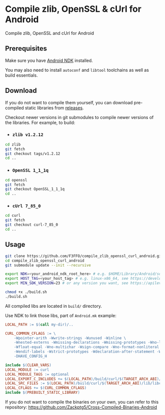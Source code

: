 # Compile zlib, OpenSSL & cUrl for Android

Compile zlib, OpenSSL and cUrl for Android

## Prerequisites

Make sure you have [Android NDK](https://developer.android.com/studio/projects/install-ndk) installed.

You may also need to install `autoconf` and `libtool` toolchains as well as build essentials.

## Download

If you do not want to compile them yourself, you can download pre-compiled static libraries from [releases](https://github.com/F3FFO/compile_curl_openssl_android/releases).

Checkout newer versions in git submodules to compile newer versions of the libraries.
For example, to build:

- ### `zlib v1.2.12`

```bash
cd zlib
git fetch
git checkout tags/v1.2.12
cd ..
```

- ### `OpenSSL 1_1_1q`

```bash
cd openssl
git fetch
git checkout OpenSSL_1_1_1q
cd ..
```

- ### `cUrl 7_85_0`

```bash
cd curl
git fetch
git checkout curl-7_85_0
cd ..
```

## Usage

```bash
git clone https://github.com/F3FFO/compile_zlib_openssl_curl_android.git
cd compile_zlib_openssl_curl_android
git submodule update --init --recursive

export NDK=<your_android_ndk_root_here> # e.g. $HOME/Library/Android/sdk/ndk/25.1.8937393
export HOST_TAG=<your_host_tag> # e.g. linux-x86_64, see https://developer.android.com/ndk/guides/other_build_systems#overview
export MIN_SDK_VERSION=23 # or any version you want, see https://apilevels.com/

chmod +x ./build.sh
./build.sh
```

All compiled libs are located in `build/` directory.

Use NDK to link those libs, part of `Android.mk` example:

```makefile
LOCAL_PATH := $(call my-dir)/..

CURL_COMMON_CFLAGS := \
	-Wpointer-arith -Wwrite-strings -Wunused -Winline \
	-Wnested-externs -Wmissing-declarations -Wmissing-prototypes -Wno-long-long \
	-Wfloat-equal -Wno-multichar -Wsign-compare -Wno-format-nonliteral \
	-Wendif-labels -Wstrict-prototypes -Wdeclaration-after-statement -Wno-system-headers \
	-DHAVE_CONFIG_H

include $(CLEAR_VARS)
LOCAL_MODULE := curl
LOCAL_MODULE_TAGS := optional
LOCAL_EXPORT_C_INCLUDES += $(LOCAL_PATH)/build/curl/$(TARGET_ARCH_ABI)/include/curl/
LOCAL_SRC_FILES := $(LOCAL_PATH)/build/curl/$(TARGET_ARCH_ABI)/lib/libcurl.a
LOCAL_CFLAGS += $(CURL_COMMON_CFLAGS)
include $(PREBUILT_STATIC_LIBRARY)
```

If you do not want to compile the binaries on your own, you can refer to this repository: https://github.com/Zackptg5/Cross-Compiled-Binaries-Android
